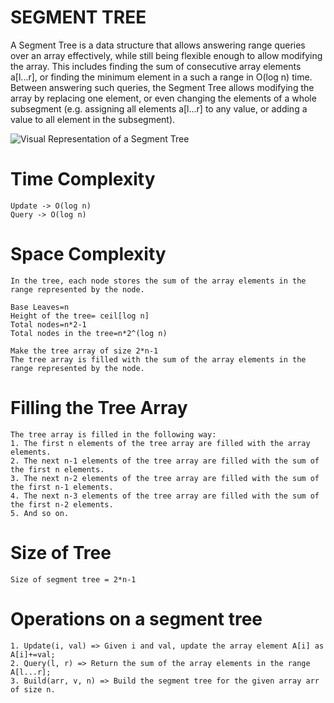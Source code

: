 # SEGMENT TREE
A Segment Tree is a data structure that allows answering range queries over an array effectively, while still being flexible enough to allow modifying the array. This includes finding the sum of consecutive array elements a[l...r], or finding the minimum element in a such a range in O(log n)  time. Between answering such queries, the Segment Tree allows modifying the array by replacing one element, or even changing the elements of a whole subsegment (e.g. assigning all elements a[l...r]  to any value, or adding a value to all element in the subsegment).

![Visual Representation of a Segment Tree](https://cp-algorithms.com/data_structures/sum-segment-tree.png)


# Time Complexity
    Update -> O(log n) 
    Query -> O(log n)

# Space Complexity

    In the tree, each node stores the sum of the array elements in the range represented by the node.

    Base Leaves=n
    Height of the tree= ceil[log n]
    Total nodes=n*2-1
    Total nodes in the tree=n*2^(log n)

    Make the tree array of size 2*n-1
    The tree array is filled with the sum of the array elements in the range represented by the node.

# Filling the Tree Array
    The tree array is filled in the following way:
    1. The first n elements of the tree array are filled with the array elements.
    2. The next n-1 elements of the tree array are filled with the sum of the first n elements.
    3. The next n-2 elements of the tree array are filled with the sum of the first n-1 elements.
    4. The next n-3 elements of the tree array are filled with the sum of the first n-2 elements.
    5. And so on.

# Size of Tree
    Size of segment tree = 2*n-1
    
# Operations on a segment tree
    1. Update(i, val) => Given i and val, update the array element A[i] as A[i]+=val;
    2. Query(l, r) => Return the sum of the array elements in the range A[l...r];
    3. Build(arr, v, n) => Build the segment tree for the given array arr of size n.
    
    

